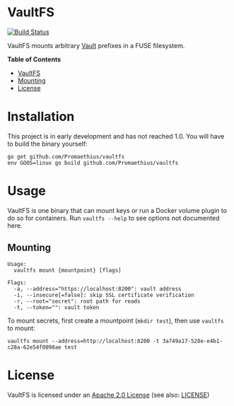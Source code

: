 # VaultFS

[![Build Status](https://travis-ci.org/Promaethius/vaultfs.svg?branch=fuse)](https://travis-ci.org/Promaethius/vaultfs)

VaultFS mounts arbitrary [Vault](https://vaultproject.io/) prefixes in a FUSE
filesystem.

<!-- markdown-toc start - Don't edit this section. Run M-x markdown-toc-generate-toc again -->
**Table of Contents**

- [VaultFS](#vaultfs)
- [Mounting](#mounting)
- [License](#license)

<!-- markdown-toc end -->

# Installation

This project is in early development and has not reached 1.0. You will have to
build the binary yourself:

```shell
go get github.com/Promaethius/vaultfs
env GOOS=linux go build github.com/Promaethius/vaultfs
```

# Usage

VaultFS is one binary that can mount keys or run a Docker volume plugin to do so
for containers. Run `vaultfs --help` to see options not documented here.

## Mounting

```
Usage:
  vaultfs mount {mountpoint} [flags]

Flags:
  -a, --address="https://localhost:8200": vault address
  -i, --insecure[=false]: skip SSL certificate verification
  -r, --root="secret": root path for reads
  -t, --token="": vault token
```

To mount secrets, first create a mountpoint (`mkdir test`), then use `vaultfs`
to mount:

```shell
vaultfs mount --address=http://localhost:8200 -t 3a749a17-528e-e4b1-c28a-62e54f0098ae test
```

# License

VaultFS is licensed under an
[Apache 2.0 License](http://www.apache.org/licenses/LICENSE-2.0.html) (see also:
[LICENSE](LICENSE))
